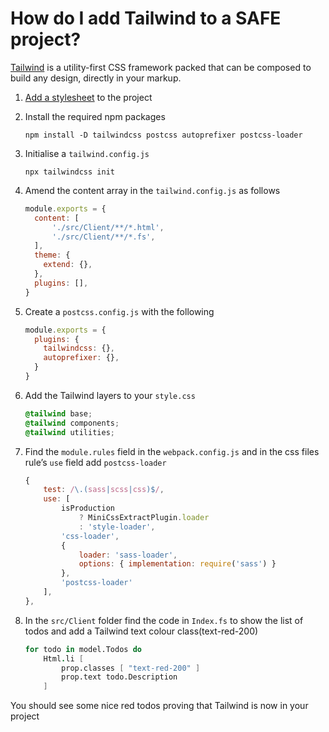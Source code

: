 # How do I add Tailwind to a SAFE project?

[Tailwind](https://tailwindcss.com/) is a utility-first CSS framework packed that can be composed to build any design, directly in your markup.

1. [Add a stylesheet](../../recipes/ui/add-style.md) to the project

2. Install the required npm packages
    ```shell
    npm install -D tailwindcss postcss autoprefixer postcss-loader
    ```
3. Initialise a `tailwind.config.js`
    ```shell
    npx tailwindcss init
    ```
4. Amend the content array in the `tailwind.config.js` as follows
    ```javascript
    module.exports = {
      content: [
          './src/Client/**/*.html',
          './src/Client/**/*.fs',
      ],
      theme: {
        extend: {},
      },
      plugins: [],
    }
    ```

5. Create a `postcss.config.js` with the following
    ```javascript
    module.exports = {
      plugins: {
        tailwindcss: {},
        autoprefixer: {},
      }
    }
    ```

6. Add the Tailwind layers to your `style.css`
    ```css
    @tailwind base;
    @tailwind components;
    @tailwind utilities;
    ```

7. Find the `module.rules` field in the `webpack.config.js` and in the css files rule’s `use` field add `postcss-loader`
    ```javascript
    {
        test: /\.(sass|scss|css)$/,
        use: [
            isProduction
                ? MiniCssExtractPlugin.loader
                : 'style-loader',
            'css-loader',
            {
                loader: 'sass-loader',
                options: { implementation: require('sass') }
            },
            'postcss-loader'
        ],
    },
    ```

8. In the `src/Client` folder find the code in `Index.fs` to show the list of todos and add a Tailwind text colour class(text-red-200)
    ```fsharp
    for todo in model.Todos do
        Html.li [
            prop.classes [ "text-red-200" ]
            prop.text todo.Description
        ]
    ```

You should see some nice red todos proving that Tailwind is now in your project